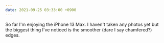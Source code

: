 ```yaml
---
date: 2021-09-25 03:33:00 +0900
---
```


So far I'm enjoying the iPhone 13 Max. I haven't taken any photos yet but the biggest thing I've noticed is the smoother (dare I say chamfered?) edges.
